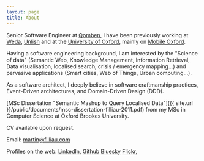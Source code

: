 ```yaml
---
layout: page
title: About
---
```


Senior Software Engineer at [Qomben](https://qomben.com), I have been previously working
at [Weda](https://weda.fr), [Unlish](https://unlish.com) and at the
[University of Oxford](http://www.ox.ac.uk), mainly on [Mobile Oxford](https://m.ox.ac.uk).

Having a software engineering background, I am interested by the "Science of data"
(Semantic Web, Knowledge Management, Information Retrieval, Data visualisation, localised search,
crisis / emergency mapping...) and pervasive applications (Smart cities, Web of Things, Urban computing...).

As a software architect, I deeply believe in software craftmanship practices, Event-Driven architectures,
and Domain-Driven Design (DDD).

[MSc Dissertation "Semantic Mashup to Query Localised Data"]({{ site.url }}/public/documents/msc-dissertation-filliau-2011.pdf) from my MSc in Computer Science at Oxford Brookes University.

CV available upon request.

Email: [martin@filliau.com](mailto:martin@filliau.com)

Profiles on the web:
<a rel="me" href="https://www.linkedin.com/in/martinfilliau">LinkedIn</a>,
<a rel="me" href="https://www.github.com/martinfilliau">Github</a>
<a rel="me" href="https://bsky.app/profile/martin.filliau.com">Bluesky</a>
<a rel="me" href="https://www.flickr.com/photos/nitramf">Flickr</a>,

